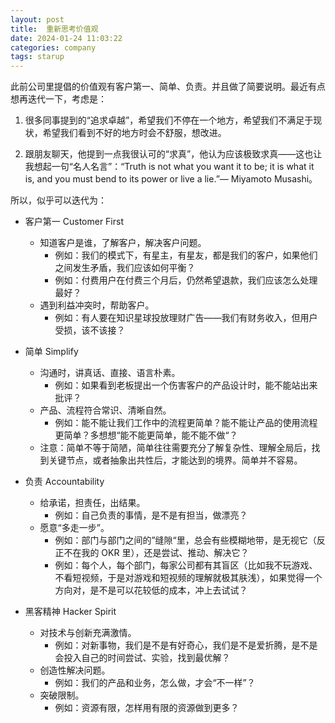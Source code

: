 ```yaml
---
layout: post
title:  重新思考价值观
date: 2024-01-24 11:03:22
categories: company
tags: starup
---
```


此前公司里提倡的价值观有客户第一、简单、负责。并且做了简要说明。最近有点想再迭代一下，考虑是：

1. 很多同事提到的“追求卓越”，希望我们不停在一个地方，希望我们不满足于现状，希望我们看到不好的地方时会不舒服，想改进。

2. 跟朋友聊天，他提到一点我很认可的“求真”，他认为应该极致求真——这也让我想起一句“名人名言”：“Truth is not what you want it to be; it is what it is, and you must bend to its power or live a lie.”— Miyamoto Musashi。

所以，似乎可以迭代为：

- 客户第一 Customer First
	- 知道客户是谁，了解客户，解决客户问题。
		- 例如：我们的模式下，有星主，有星友，都是我们的客户，如果他们之间发生矛盾，我们应该如何平衡？
		- 例如：付费用户在付费三个月后，仍然希望退款，我们应该怎么处理最好？
	- 遇到利益冲突时，帮助客户。
		- 例如：有人要在知识星球投放理财广告——我们有财务收入，但用户受损，该不该接？


- 简单 Simplify
	- 沟通时，讲真话、直接、语言朴素。
		- 例如：如果看到老板提出一个伤害客户的产品设计时，能不能站出来批评？
	- 产品、流程符合常识、清晰自然。
		- 例如：能不能让我们工作中的流程更简单？能不能让产品的使用流程更简单？多想想“能不能更简单，能不能不做“？
	- 注意：简单不等于简陋，简单往往需要充分了解复杂性、理解全局后，找到关键节点，或者抽象出共性后，才能达到的境界。简单并不容易。

- 负责 Accountability
	- 给承诺，担责任，出结果。
		- 例如：自己负责的事情，是不是有担当，做漂亮？
	- 愿意“多走一步”。
		- 例如：部门与部门之间的”缝隙“里，总会有些模糊地带，是无视它（反正不在我的 OKR 里），还是尝试、推动、解决它？
		- 例如：每个人，每个部门，每家公司都有其盲区（比如我不玩游戏、不看短视频，于是对游戏和短视频的理解就极其肤浅），如果觉得一个方向对，是不是可以花较低的成本，冲上去试试？

- 黑客精神 Hacker Spirit
	- 对技术与创新充满激情。
		- 例如：对新事物，我们是不是有好奇心，我们是不是爱折腾，是不是会投入自己的时间尝试、实验，找到最优解？
	- 创造性解决问题。
		- 例如：我们的产品和业务，怎么做，才会“不一样”？
	- 突破限制。
		- 例如：资源有限，怎样用有限的资源做到更多？